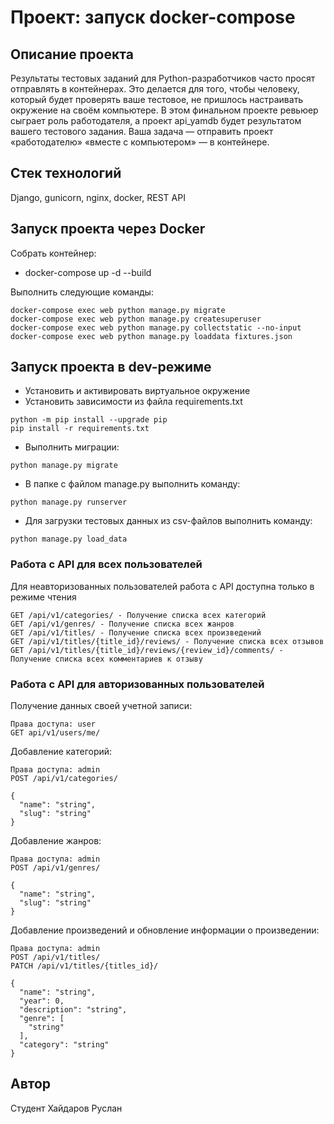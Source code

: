 # Проект: запуск docker-compose
## Описание проекта
Результаты тестовых заданий для Python-разработчиков часто просят отправлять в контейнерах. Это делается для того, чтобы человеку, который будет проверять ваше тестовое, не пришлось настраивать окружение на своём компьютере. В этом финальном проекте ревьюер сыграет роль работодателя, а проект api_yamdb будет результатом вашего тестового задания. Ваша задача — отправить проект «работодателю» «вместе с компьютером» — в контейнере.
## Стек технологий
Django, gunicorn, nginx, docker, REST API
## Запуск проекта через Docker
Собрать контейнер:
 -   docker-compose up -d --build

Выполнить следующие команды:
```
docker-compose exec web python manage.py migrate
docker-compose exec web python manage.py createsuperuser
docker-compose exec web python manage.py collectstatic --no-input
docker-compose exec web python manage.py loaddata fixtures.json
```
## Запуск проекта в dev-режиме
-   Установить и активировать виртуальное окружение
-   Установить зависимости из файла requirements.txt
```
python -m pip install --upgrade pip
pip install -r requirements.txt
```
-   Выполнить миграции:
```
python manage.py migrate
```
-   В папке с файлом manage.py выполнить команду:
```
python manage.py runserver
```
-   Для загрузки тестовых данных из csv-файлов выполнить команду:
```
python manage.py load_data
```
### Работа с API для всех пользователей

Для неавторизованных пользователей работа с API доступна только в режиме чтения
```
GET /api/v1/categories/ - Получение списка всех категорий
GET /api/v1/genres/ - Получение списка всех жанров
GET /api/v1/titles/ - Получение списка всех произведений
GET /api/v1/titles/{title_id}/reviews/ - Получение списка всех отзывов
GET /api/v1/titles/{title_id}/reviews/{review_id}/comments/ - Получение списка всех комментариев к отзыву
```
### Работа с API для авторизованных пользователей

Получение данных своей учетной записи:
```
Права доступа: user
GET api/v1/users/me/
```
Добавление категорий:
```
Права доступа: admin
POST /api/v1/categories/

{
  "name": "string",
  "slug": "string"
}
```
Добавление жанров:
```
Права доступа: admin
POST /api/v1/genres/

{
  "name": "string",
  "slug": "string"
}
```
Добавление произведений и обновление информации о произведении:
```
Права доступа: admin
POST /api/v1/titles/
PATCH /api/v1/titles/{titles_id}/

{
  "name": "string",
  "year": 0,
  "description": "string",
  "genre": [
    "string"
  ],
  "category": "string"
}
```
## Автор
Студент Хайдаров Руслан
